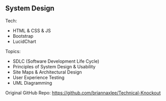 ## System Design

Tech:

- HTML & CSS & JS
- Bootstrap
- LucidChart

Topics:

- SDLC (Software Development Life Cycle)
- Principles of System Design & Usability
- Site Maps & Architectural Design
- User Experience Testing
- UML Diagramming

Original GitHub Repo: https://github.com/briannaxlee/Technical-Knockout

